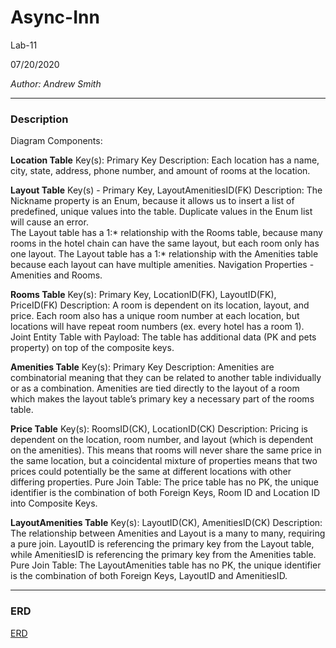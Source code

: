 # Async-Inn

Lab-11

07/20/2020

*Author: Andrew Smith*

---

### Description 

Diagram Components:

**Location Table**
Key(s):  Primary Key
Description: Each location has a name, city, state, address, phone number, and amount of rooms at the location.

**Layout Table**
Key(s) - Primary Key, LayoutAmenitiesID(FK)
Description:
The Nickname property is an Enum, because it allows us to insert a list of predefined, unique values into the table. Duplicate values in the Enum list will cause an error.  
The Layout table has a 1:* relationship with the Rooms table, because many rooms in the hotel chain can have the same layout, but each room only has one layout. 
The Layout table has a 1:* relationship with the Amenities table because each layout can have multiple amenities.
Navigation Properties - Amenities and Rooms. 

**Rooms Table**
Key(s): Primary Key, LocationID(FK), LayoutID(FK), PriceID(FK)
Description: A room is dependent on its location, layout, and price. Each room also has a unique room number at each location, but locations will have repeat room numbers (ex. every hotel has a room 1).
Joint Entity Table with Payload: The table has additional data (PK and pets property) on top of the composite keys. 

**Amenities Table**
Key(s): Primary Key
Description: Amenities are combinatorial meaning that they can be related to another table individually or as a combination. Amenities are tied directly to the layout of a room which makes the layout table’s primary key a necessary part of the rooms table.

**Price Table**
Key(s): RoomsID(CK), LocationID(CK)
Description: Pricing is dependent on the location, room number, and layout (which is dependent on the amenities). This means that rooms will never share the same price in the same location, but a coincidental mixture of properties means that two prices could potentially be the same at different locations with other differing properties.
Pure Join Table: The price table has no PK, the unique identifier is the combination of both Foreign Keys, Room ID and Location ID into Composite Keys. 

**LayoutAmenities Table**
Key(s): LayoutID(CK), AmenitiesID(CK)
Description: The relationship between Amenities and Layout is a many to many, requiring a pure join. LayoutID is referencing the primary key from the Layout table, while AmenitiesID is referencing the primary key from the Amenities table.
Pure Join Table: The LayoutAmenities table has no PK, the unique identifier is the combination of both Foreign Keys, LayoutID and AmenitiesID.

---

### ERD

[ERD](ERD.png)